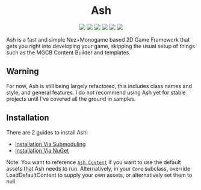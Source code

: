 <h1 align="center">Ash</h1>

<p align="center">
    <a href="https://www.nuget.org/packages/Ash/"><img src="https://img.shields.io/nuget/v/Ash?label=Ash%20Nuget" /></a>
    <a href="https://www.nuget.org/packages/Ash.Content/"><img src="https://img.shields.io/nuget/v/Ash.Content?label=Ash%20Content%20Nuget" /></a>
    <a href="https://www.nuget.org/packages/Ash.Gia/"><img src="https://img.shields.io/nuget/v/Ash.Gia?label=Ash%20Gia%20Nuget" /></a>
    <a href="https://www.nuget.org/packages/Ash.DefaultEC/"><img src="https://img.shields.io/nuget/v/Ash.DefaultEC?label=Ash%DefaultEC%20Nuget" /></a>
    <a href="https://discord.gg/uRKsH5y"><img src="https://img.shields.io/discord/759117202493407283?label=Ash%20Discord" /></a>
    <a href="https://github.com/JonSnowbd/Ash/blob/production/LICENSE"><img src="https://img.shields.io/github/license/JonSnowbd/Ash" /></a>
</p>

Ash is a fast and simple Nez+Monogame based 2D Game Framework that gets you
right into developing your game, skipping the usual setup of things such as
the MGCB Content Builder and templates.

## Warning

For now, Ash is still being largely refactored, this includes class names and style, and general
features. I do not recommend using Ash yet for stable projects until I've covered all the ground
in samples.

## Installation


There are 2 guides to install Ash:

- [Installation Via Submoduling](https://jonsnowbd.github.io/Ash/#/installation/gitmodule)
- [Installation Via NuGet](https://jonsnowbd.github.io/Ash/#/installation/nuget)

Note: You want to reference [`Ash.Content`](https://www.nuget.org/packages/Ash.Content/) if
you want to use the default assets that Ash needs to run. Alternatively, in your `Core` subclass,
override LoadDefaultContent to supply your own assets, or alternatively set them to null.